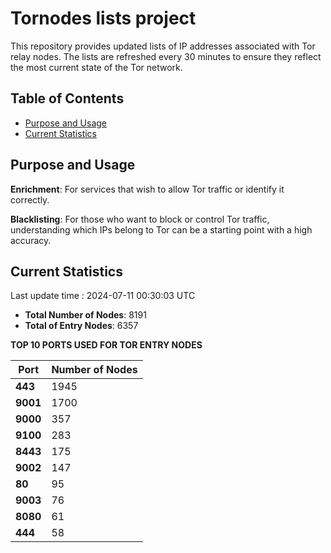 # Tornodes lists project

This repository provides updated lists of IP addresses associated with Tor relay nodes. The lists are refreshed every 30 minutes to ensure they reflect the most current state of the Tor network.

## Table of Contents

- [Purpose and Usage](#purpose-and-usage)
- [Current Statistics](#current-statistics)


## Purpose and Usage

**Enrichment**: For services that wish to allow Tor traffic or identify it correctly.

**Blacklisting**: For those who want to block or control Tor traffic, understanding which IPs belong to Tor can be a starting point with a high accuracy.

## Current Statistics

Last update time : 2024-07-11 00:30:03 UTC

- **Total Number of Nodes**: 8191
- **Total of Entry Nodes**: 6357

**TOP 10 PORTS USED FOR TOR ENTRY NODES**

| **Port** | **Number of Nodes** |
|------|-----------------|
| **443**   | 1945  |
| **9001**   | 1700  |
| **9000**   | 357  |
| **9100**   | 283  |
| **8443**   | 175  |
| **9002**   | 147  |
| **80**   | 95  |
| **9003**   | 76  |
| **8080**   | 61  |
| **444**   | 58  |

